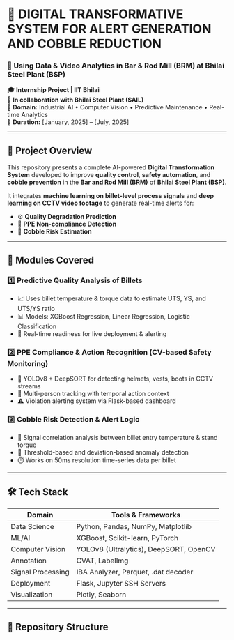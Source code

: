 # 🔧 DIGITAL TRANSFORMATIVE SYSTEM FOR ALERT GENERATION AND COBBLE REDUCTION  
### 📍 Using Data & Video Analytics in Bar & Rod Mill (BRM) at Bhilai Steel Plant (BSP)

**🎓 Internship Project | IIT Bhilai**  
**🔬 In collaboration with Bhilai Steel Plant (SAIL)**  
**🧠 Domain:** Industrial AI • Computer Vision • Predictive Maintenance • Real-time Analytics  
**📅 Duration:** [January, 2025] – [July, 2025]  

---

## 🧭 Project Overview

This repository presents a complete AI-powered **Digital Transformation System** developed to improve **quality control**, **safety automation**, and **cobble prevention** in the **Bar and Rod Mill (BRM)** of **Bhilai Steel Plant (BSP)**.

It integrates **machine learning on billet-level process signals** and **deep learning on CCTV video footage** to generate real-time alerts for:
- ⚙️ **Quality Degradation Prediction**
- 🦺 **PPE Non-compliance Detection**
- 🚨 **Cobble Risk Estimation**

---

## 📌 Modules Covered

### 1️⃣ Predictive Quality Analysis of Billets  
- 📈 Uses billet temperature & torque data to estimate UTS, YS, and UTS/YS ratio  
- 📊 Models: XGBoost Regression, Linear Regression, Logistic Classification  
- 🔁 Real-time readiness for live deployment & alerting  

### 2️⃣ PPE Compliance & Action Recognition (CV-based Safety Monitoring)  
- 🎥 YOLOv8 + DeepSORT for detecting helmets, vests, boots in CCTV streams  
- 👣 Multi-person tracking with temporal action context  
- ⚠️ Violation alerting system via Flask-based dashboard  

### 3️⃣ Cobble Risk Detection & Alert Logic  
- 🧪 Signal correlation analysis between billet entry temperature & stand torque  
- 🧮 Threshold-based and deviation-based anomaly detection  
- ⏱️ Works on 50ms resolution time-series data per billet  

---

## 🛠️ Tech Stack

| Domain | Tools & Frameworks |
|--------|--------------------|
| Data Science | Python, Pandas, NumPy, Matplotlib |
| ML/AI | XGBoost, Scikit-learn, PyTorch |
| Computer Vision | YOLOv8 (Ultralytics), DeepSORT, OpenCV |
| Annotation | CVAT, LabelImg |
| Signal Processing | IBA Analyzer, Parquet, .dat decoder |
| Deployment | Flask, Jupyter SSH Servers |
| Visualization | Plotly, Seaborn |

---

## 📁 Repository Structure

